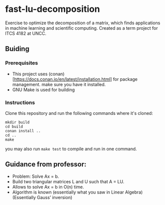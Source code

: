 # fast-lu-decomposition
Exercise to optimize the decomposition of a matrix, which finds applications in
machine learning and scientific computing. Created as a term project for ITCS
4182 at UNCC.

## Buiding
### Prerequisites
 * This project uses (conan)[https://docs.conan.io/en/latest/installation.html]
   for package management. make sure you have it installed.
 * GNU Make is used for building

### Instructions
Clone this repository and run the following commands where it's cloned:

    mkdir build
    cd build
    conan install ..
    cd ..
    make

you may also run `make test` to compile and run in one command.

## Guidance from professor:
 * Problem: Solve Ax = b.
 * Build two triangular matrices L and U such that A = LU.
 * Allows to solve Ax = b in O(n) time.
 * Algorithm is known (essentially what you saw in Linear Algebra) (Essentially
   Gauss’ inversion)
